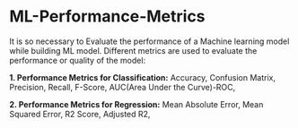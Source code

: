 # ML-Performance-Metrics

It is so necessary to Evaluate the performance of a Machine learning model while building ML model. 
Different metrics are used to evaluate the performance or quality of the model:

**1. Performance Metrics for Classification:**
Accuracy,
Confusion Matrix,
Precision,
Recall,
F-Score,
AUC(Area Under the Curve)-ROC,

**2. Performance Metrics for Regression:**
Mean Absolute Error,
Mean Squared Error,
R2 Score,
Adjusted R2,
